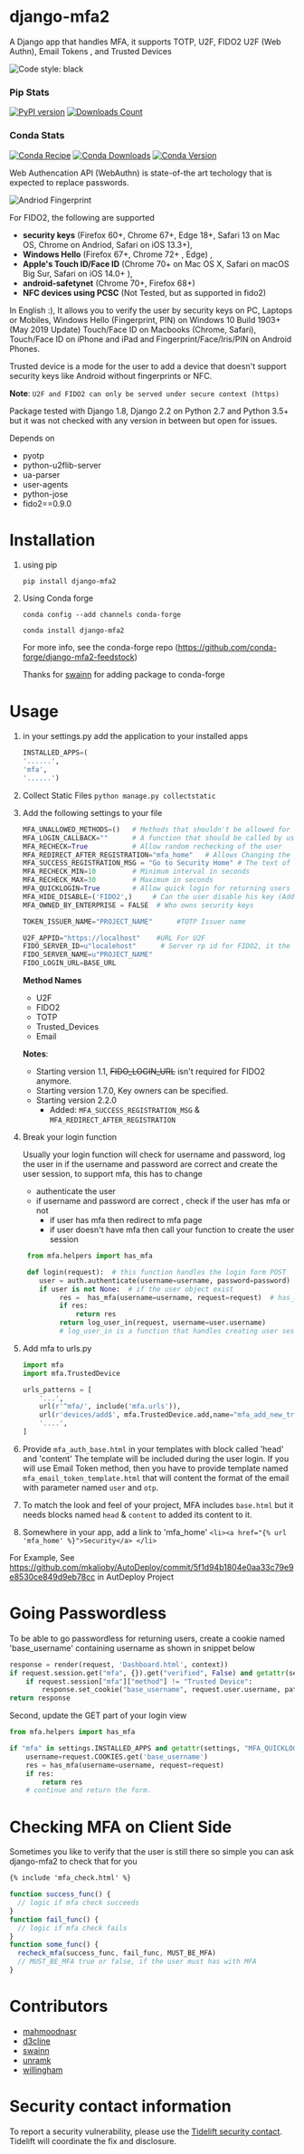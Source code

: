 # django-mfa2
A Django app that handles MFA, it supports TOTP, U2F, FIDO2 U2F (Web Authn), Email Tokens , and Trusted Devices

![Code style: black](https://img.shields.io/badge/code%20style-black-000000.svg)
### Pip Stats
[![PyPI version](https://badge.fury.io/py/django-mfa2.svg)](https://badge.fury.io/py/django-mfa2)
[![Downloads Count](https://static.pepy.tech/personalized-badge/django-mfa2?period=total&units=international_system&left_color=black&right_color=green&left_text=Downloads)](https://pepy.tech/project/django-mfa2)

### Conda Stats
[![Conda Recipe](https://img.shields.io/badge/recipe-django--mfa2-green.svg)](https://anaconda.org/conda-forge/django-mfa2)
[![Conda Downloads](https://img.shields.io/conda/dn/conda-forge/django-mfa2.svg)](https://anaconda.org/conda-forge/django-mfa2)
[![Conda Version](https://img.shields.io/conda/vn/conda-forge/django-mfa2.svg)](https://anaconda.org/conda-forge/django-mfa2)

Web Authencation API (WebAuthn) is state-of-the art techology that is expected to replace passwords.

![Andriod Fingerprint](https://cdn-images-1.medium.com/max/800/1*1FWkRE8D7NTA2Kn1DrPjPA.png)

For FIDO2, the following are supported
 * **security keys** (Firefox 60+, Chrome 67+, Edge 18+, Safari 13 on Mac OS, Chrome on Andriod, Safari on iOS 13.3+),
 * **Windows Hello** (Firefox 67+, Chrome 72+ , Edge) ,
 * **Apple's Touch ID/Face ID** (Chrome 70+ on Mac OS X, Safari on macOS Big Sur, Safari on iOS 14.0+ ),
 * **android-safetynet** (Chrome 70+, Firefox 68+)
 * **NFC devices using PCSC** (Not Tested, but as supported in fido2)

In English :), It allows you to verify the user by security keys on PC, Laptops or Mobiles, Windows Hello (Fingerprint, PIN) on Windows 10 Build 1903+ (May 2019 Update) Touch/Face ID on Macbooks (Chrome, Safari), Touch/Face ID on iPhone and iPad and Fingerprint/Face/Iris/PIN on Android Phones.

Trusted device is a mode for the user to add a device that doesn't support security keys like Android without fingerprints or NFC.

**Note**: `U2F and FIDO2 can only be served under secure context (https)`

Package tested with Django 1.8, Django 2.2 on Python 2.7 and Python 3.5+ but it was not checked with any version in between but open for issues.

Depends on

* pyotp
* python-u2flib-server
* ua-parser
* user-agents
* python-jose
* fido2==0.9.0

# Installation
1. using pip

    `pip install django-mfa2`
2. Using Conda forge

   `conda config --add channels conda-forge`

   `conda install django-mfa2`

   For more info, see the conda-forge repo (https://github.com/conda-forge/django-mfa2-feedstock)

   Thanks for [swainn](https://github.com/swainn) for adding package to conda-forge

# Usage
1. in your settings.py add the application to your installed apps
   ```python
   INSTALLED_APPS=(
   '......',
   'mfa',
   '......')
   ```
1. Collect Static Files
`python manage.py collectstatic`
1. Add the following settings to your file

   ```python
   MFA_UNALLOWED_METHODS=()   # Methods that shouldn't be allowed for the user
   MFA_LOGIN_CALLBACK=""      # A function that should be called by username to login the user in session
   MFA_RECHECK=True           # Allow random rechecking of the user
   MFA_REDIRECT_AFTER_REGISTRATION="mfa_home"   # Allows Changing the page after successful registeration
   MFA_SUCCESS_REGISTRATION_MSG = "Go to Security Home" # The text of the link
   MFA_RECHECK_MIN=10         # Minimum interval in seconds
   MFA_RECHECK_MAX=30         # Maximum in seconds
   MFA_QUICKLOGIN=True        # Allow quick login for returning users by provide only their 2FA
   MFA_HIDE_DISABLE=('FIDO2',)     # Can the user disable his key (Added in 1.2.0).
   MFA_OWNED_BY_ENTERPRISE = FALSE  # Who owns security keys

   TOKEN_ISSUER_NAME="PROJECT_NAME"      #TOTP Issuer name

   U2F_APPID="https://localhost"    #URL For U2F
   FIDO_SERVER_ID=u"localehost"      # Server rp id for FIDO2, it the full domain of your project
   FIDO_SERVER_NAME=u"PROJECT_NAME"
   FIDO_LOGIN_URL=BASE_URL
   ```
   **Method Names**
   * U2F
   * FIDO2
   * TOTP
   * Trusted_Devices
   * Email

   **Notes**:
    * Starting version 1.1, ~~FIDO_LOGIN_URL~~ isn't required for FIDO2 anymore.
    * Starting version 1.7.0, Key owners can be specified.
    * Starting version 2.2.0
        * Added: `MFA_SUCCESS_REGISTRATION_MSG` & `MFA_REDIRECT_AFTER_REGISTRATION`
1. Break your login function

   Usually your login function will check for username and password, log the user in if the username and password are correct and create the user session, to support mfa, this has to change

      * authenticate the user
      * if username and password are correct , check if the user has mfa or not
          * if user has mfa then redirect to mfa page
          * if user doesn't have mfa then call your function to create the user session

   ```python
    from mfa.helpers import has_mfa

    def login(request):  # this function handles the login form POST
       user = auth.authenticate(username=username, password=password)
       if user is not None:  # if the user object exist
            res =  has_mfa(username=username, request=request)  # has_mfa returns false or HttpResponseRedirect
            if res:
                return res
            return log_user_in(request, username=user.username)
            # log_user_in is a function that handles creating user session, it should be in the setting file as MFA_CALLBACK
     ```
1. Add mfa to urls.py
   ```python
   import mfa
   import mfa.TrustedDevice

   urls_patterns = [
       '...',
       url(r'^mfa/', include('mfa.urls')),
       url(r'devices/add$', mfa.TrustedDevice.add,name="mfa_add_new_trusted_device"),  # This short link to add new trusted device
       '....',
   ]
   ```
1. Provide `mfa_auth_base.html` in your templates with block called 'head' and 'content'
    The template will be included during the user login.
    If you will use Email Token method, then you have to provide template named `mfa_email_token_template.html` that will content the format of the email with parameter named `user` and `otp`.
1. To match the look and feel of your project, MFA includes `base.html` but it needs blocks named `head` & `content` to added its content to it.
1. Somewhere in your app, add a link to 'mfa_home'
```<li><a href="{% url 'mfa_home' %}">Security</a> </li>```

For Example, See https://github.com/mkalioby/AutoDeploy/commit/5f1d94b1804e0aa33c79e9e8530ce849d9eb78cc in AutDeploy Project

# Going Passwordless

To be able to go passwordless for returning users, create a cookie  named 'base_username' containing username as shown in snippet below
```python
response = render(request, 'Dashboard.html', context))
if request.session.get("mfa", {}).get("verified", False) and getattr(settings, "MFA_QUICKLOGIN", False):
    if request.session["mfa"]["method"] != "Trusted Device":
        response.set_cookie("base_username", request.user.username, path="/", max_age=15 * 24 * 60 * 60)
return response
```

Second, update the GET part of your login view
```python
from mfa.helpers import has_mfa

if "mfa" in settings.INSTALLED_APPS and getattr(settings, "MFA_QUICKLOGIN", False) and request.COOKIES.get('base_username'):
    username=request.COOKIES.get('base_username')
    res = has_mfa(username=username, request=request)
    if res:
        return res
    # continue and return the form.
```
# Checking MFA on Client Side

Sometimes you like to verify that the user is still there so simple you can ask django-mfa2 to check that for you

```html
{% include 'mfa_check.html' %}
```
````js
function success_func() {
  // logic if mfa check succeeds
}
function fail_func() {
  // logic if mfa check fails
}
function some_func() {
  recheck_mfa(success_func, fail_func, MUST_BE_MFA)
  // MUST_BE_MFA true or false, if the user must has with MFA
}

````

# Contributors
* [mahmoodnasr](https://github.com/mahmoodnasr)
* [d3cline](https://github.com/d3cline)
* [swainn](https://github.com/swainn)
* [unramk](https://github.com/unramk)
* [willingham](https://github.com/willingham)


 # Security contact information
To report a security vulnerability, please use the [Tidelift security contact](https://tidelift.com/security). Tidelift will coordinate the fix and disclosure.
